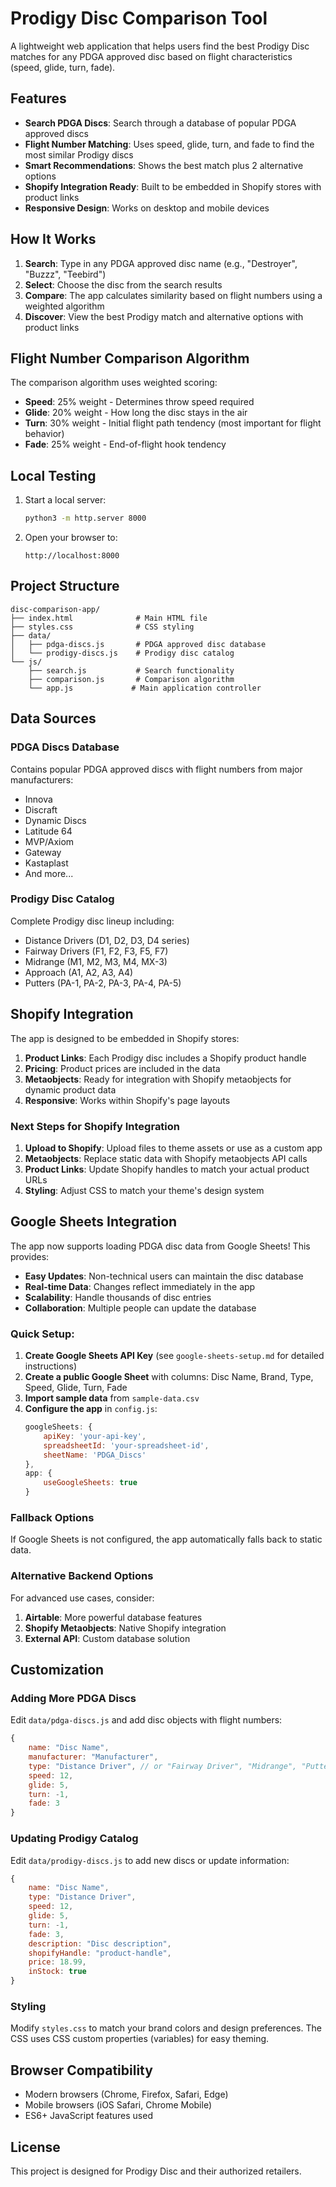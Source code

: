 # Prodigy Disc Comparison Tool

A lightweight web application that helps users find the best Prodigy Disc matches for any PDGA approved disc based on flight characteristics (speed, glide, turn, fade).

## Features

- **Search PDGA Discs**: Search through a database of popular PDGA approved discs
- **Flight Number Matching**: Uses speed, glide, turn, and fade to find the most similar Prodigy discs
- **Smart Recommendations**: Shows the best match plus 2 alternative options
- **Shopify Integration Ready**: Built to be embedded in Shopify stores with product links
- **Responsive Design**: Works on desktop and mobile devices

## How It Works

1. **Search**: Type in any PDGA approved disc name (e.g., "Destroyer", "Buzzz", "Teebird")
2. **Select**: Choose the disc from the search results
3. **Compare**: The app calculates similarity based on flight numbers using a weighted algorithm
4. **Discover**: View the best Prodigy match and alternative options with product links

## Flight Number Comparison Algorithm

The comparison algorithm uses weighted scoring:
- **Speed**: 25% weight - Determines throw speed required
- **Glide**: 20% weight - How long the disc stays in the air
- **Turn**: 30% weight - Initial flight path tendency (most important for flight behavior)
- **Fade**: 25% weight - End-of-flight hook tendency

## Local Testing

1. Start a local server:
   ```bash
   python3 -m http.server 8000
   ```

2. Open your browser to:
   ```
   http://localhost:8000
   ```

## Project Structure

```
disc-comparison-app/
├── index.html              # Main HTML file
├── styles.css              # CSS styling
├── data/
│   ├── pdga-discs.js       # PDGA approved disc database
│   └── prodigy-discs.js    # Prodigy disc catalog
└── js/
    ├── search.js           # Search functionality
    ├── comparison.js       # Comparison algorithm
    └── app.js             # Main application controller
```

## Data Sources

### PDGA Discs Database
Contains popular PDGA approved discs with flight numbers from major manufacturers:
- Innova
- Discraft
- Dynamic Discs
- Latitude 64
- MVP/Axiom
- Gateway
- Kastaplast
- And more...

### Prodigy Disc Catalog
Complete Prodigy disc lineup including:
- Distance Drivers (D1, D2, D3, D4 series)
- Fairway Drivers (F1, F2, F3, F5, F7)
- Midrange (M1, M2, M3, M4, MX-3)
- Approach (A1, A2, A3, A4)
- Putters (PA-1, PA-2, PA-3, PA-4, PA-5)

## Shopify Integration

The app is designed to be embedded in Shopify stores:

1. **Product Links**: Each Prodigy disc includes a Shopify product handle
2. **Pricing**: Product prices are included in the data
3. **Metaobjects**: Ready for integration with Shopify metaobjects for dynamic product data
4. **Responsive**: Works within Shopify's page layouts

### Next Steps for Shopify Integration

1. **Upload to Shopify**: Upload files to theme assets or use as a custom app
2. **Metaobjects**: Replace static data with Shopify metaobjects API calls
3. **Product Links**: Update Shopify handles to match your actual product URLs
4. **Styling**: Adjust CSS to match your theme's design system

## Google Sheets Integration

The app now supports loading PDGA disc data from Google Sheets! This provides:

- **Easy Updates**: Non-technical users can maintain the disc database
- **Real-time Data**: Changes reflect immediately in the app
- **Scalability**: Handle thousands of disc entries
- **Collaboration**: Multiple people can update the database

### Quick Setup:

1. **Create Google Sheets API Key** (see `google-sheets-setup.md` for detailed instructions)
2. **Create a public Google Sheet** with columns: Disc Name, Brand, Type, Speed, Glide, Turn, Fade
3. **Import sample data** from `sample-data.csv`
4. **Configure the app** in `config.js`:
   ```javascript
   googleSheets: {
       apiKey: 'your-api-key',
       spreadsheetId: 'your-spreadsheet-id',
       sheetName: 'PDGA_Discs'
   },
   app: {
       useGoogleSheets: true
   }
   ```

### Fallback Options

If Google Sheets is not configured, the app automatically falls back to static data.

### Alternative Backend Options

For advanced use cases, consider:

1. **Airtable**: More powerful database features
2. **Shopify Metaobjects**: Native Shopify integration
3. **External API**: Custom database solution

## Customization

### Adding More PDGA Discs
Edit `data/pdga-discs.js` and add disc objects with flight numbers:

```javascript
{
    name: "Disc Name",
    manufacturer: "Manufacturer",
    type: "Distance Driver", // or "Fairway Driver", "Midrange", "Putter"
    speed: 12,
    glide: 5,
    turn: -1,
    fade: 3
}
```

### Updating Prodigy Catalog
Edit `data/prodigy-discs.js` to add new discs or update information:

```javascript
{
    name: "Disc Name",
    type: "Distance Driver",
    speed: 12,
    glide: 5,
    turn: -1,
    fade: 3,
    description: "Disc description",
    shopifyHandle: "product-handle",
    price: 18.99,
    inStock: true
}
```

### Styling
Modify `styles.css` to match your brand colors and design preferences. The CSS uses CSS custom properties (variables) for easy theming.

## Browser Compatibility

- Modern browsers (Chrome, Firefox, Safari, Edge)
- Mobile browsers (iOS Safari, Chrome Mobile)
- ES6+ JavaScript features used

## License

This project is designed for Prodigy Disc and their authorized retailers.
